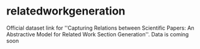 # relatedworkgeneration
Official dataset link for ''Capturing Relations between Scientific Papers: An Abstractive Model for Related Work Section Generation''.
Data is coming soon
